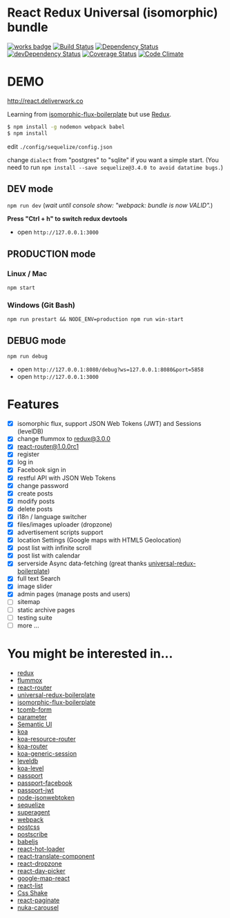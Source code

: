 # React Redux Universal (isomorphic) bundle

[![works badge](https://cdn.rawgit.com/nikku/works-on-my-machine/v0.2.0/badge.svg)](https://github.com/nikku/works-on-my-machine)
[![Build Status](https://travis-ci.org/lancetw/react-isomorphic-bundle.svg)](https://travis-ci.org/lancetw/react-isomorphic-bundle)
[![Dependency Status](https://david-dm.org/lancetw/react-isomorphic-bundle.svg)](https://david-dm.org/lancetw/react-isomorphic-bundle)
[![devDependency Status](https://david-dm.org/lancetw/react-isomorphic-bundle/dev-status.svg)](https://david-dm.org/lancetw/react-isomorphic-bundle#info=devDependencies)
[![Coverage Status](https://coveralls.io/repos/lancetw/react-isomorphic-bundle/badge.svg?branch=master)](https://coveralls.io/r/lancetw/react-isomorphic-bundle?branch=master)
[![Code Climate](https://codeclimate.com/github/lancetw/react-isomorphic-bundle/badges/gpa.svg)](https://codeclimate.com/github/lancetw/react-isomorphic-bundle)

# DEMO

http://react.deliverwork.co

Learning from [isomorphic-flux-boilerplate](https://github.com/iam4x/isomorphic-flux-boilerplate) but use [Redux](https://github.com/gaearon/redux).

```bash
$ npm install -g nodemon webpack babel
$ npm install
```

edit `./config/sequelize/config.json`

change `dialect` from "postgres" to "sqlite" if you want a simple start.
(You need to run `npm install --save sequelize@3.4.0 to avoid datatime bugs.`)

## DEV mode

`npm run dev` (*wait until console show: "webpack: bundle is now VALID".*)

**Press "Ctrl + h" to switch redux devtools**

* open `http://127.0.0.1:3000`

## PRODUCTION mode

### Linux / Mac
`npm start`

### Windows (Git Bash)
`npm run prestart && NODE_ENV=production npm run win-start`


## DEBUG mode

`npm run debug`

* open `http://127.0.0.1:8080/debug?ws=127.0.0.1:8080&port=5858`
* open `http://127.0.0.1:3000`

# Features

- [x] isomorphic flux, support JSON Web Tokens (JWT) and Sessions (levelDB)
- [x] change flummox to redux@3.0.0
- [x] react-router@1.0.0rc1
- [x] register
- [x] log in
- [x] Facebook sign in
- [x] restful API with JSON Web Tokens
- [x] change password
- [x] create posts
- [x] modify posts
- [x] delete posts
- [x] i18n / language switcher
- [x] files/images uploader (dropzone)
- [x] advertisement scripts support
- [x] location Settings (Google maps with HTML5 Geolocation)
- [x] post list with infinite scroll
- [x] post list with calendar
- [x] serverside Async data-fetching (great thanks [universal-redux-boilerplate](https://github.com/savemysmartphone/universal-redux-boilerplate))
- [x] full text Search
- [x] image slider
- [x] admin pages (manage posts and users)
- [ ] sitemap
- [ ] static archive pages
- [ ] testing suite
- [ ] more ...

# You might be interested in...

* [redux](https://github.com/gaearon/redux)
* [flummox](https://github.com/acdlite/flummox)
* [react-router](https://github.com/rackt/react-router)
* [universal-redux-boilerplate](https://github.com/savemysmartphone/universal-redux-boilerplate)
* [isomorphic-flux-boilerplate](https://github.com/iam4x/isomorphic-flux-boilerplate)
* [tcomb-form](https://github.com/gcanti/tcomb-form)
* [parameter](https://github.com/node-modules/parameter)
* [Semantic UI](http://semantic-ui.com/)
* [koa](https://github.com/koajs/koa)
* [koa-resource-router](https://github.com/alexmingoia/koa-resource-router)
* [koa-router](https://github.com/alexmingoia/koa-router)
* [koa-generic-session](https://github.com/koajs/generic-session)
* [leveldb](https://github.com/google/leveldb)
* [koa-level](https://github.com/purposeindustries/koa-level)
* [passport](https://github.com/jaredhanson/passport)
* [passport-facebook](https://github.com/jaredhanson/passport-facebook)
* [passport-jwt](https://github.com/themikenicholson/passport-jwt)
* [node-jsonwebtoken](https://github.com/auth0/node-jsonwebtoken)
* [sequelize](https://github.com/sequelize/sequelize)
* [superagent](https://github.com/visionmedia/superagent)
* [webpack](https://github.com/webpack/webpack)
* [postcss](https://github.com/postcss/postcss)
* [postscribe](https://github.com/krux/postscribe)
* [babeljs](https://github.com/babel/babel)
* [react-hot-loader](https://github.com/gaearon/react-hot-loader)
* [react-translate-component](https://github.com/martinandert/react-translate-component)
* [react-dropzone](https://github.com/paramaggarwal/react-dropzone)
* [react-day-picker](https://github.com/gpbl/react-day-picker)
* [google-map-react](https://github.com/istarkov/google-map-react)
* [react-list](https://github.com/orgsync/react-list)
* [Css Shake](http://elrumordelaluz.github.io/csshake/)
* [react-paginate](https://github.com/AdeleD/react-paginate)
* [nuka-carousel](https://github.com/kenwheeler/nuka-carousel)
